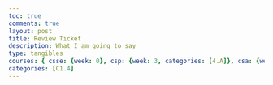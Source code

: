 ```yaml
---
toc: true
comments: true
layout: post
title: Review Ticket
description: What I am going to say
type: tangibles
courses: { csse: {week: 0}, csp: {week: 3, categories: [4.A]}, csa: {week: 0} }
categories: [C1.4]
---
```


